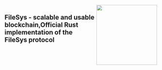 <img src="" width="200px" align="right" />

## FileSys - scalable and usable blockchain,Official Rust implementation of the FileSys protocol
